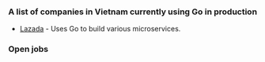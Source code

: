 ### A list of companies in Vietnam currently using Go in production

 - [Lazada](https://lazada.vn) - Uses Go to build various microservices.

### Open jobs
